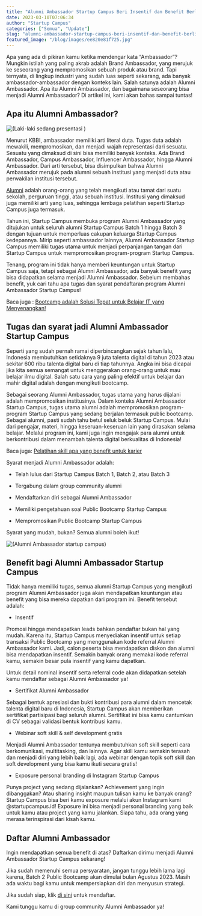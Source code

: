 ```yaml
---
title: "Alumni Ambassador Startup Campus Beri Insentif dan Benefit Berlimpah!"
date: 2023-03-10T07:06:34
author: "Startup Campus"
categories: ["Semua", "Update"]
slug: "alumni-ambassador-startup-campus-beri-insentif-dan-benefit-berlimpah"
featured_image: "/blog/images/ee820e81f725.jpg"
---
```


Apa yang ada di pikiran kamu ketika mendengar kata “Ambassador”? Mungkin istilah yang paling akrab adalah Brand Ambassador, yang merujuk ke seseorang yang mempromosikan sebuah produk atau brand. Tapi ternyata, di lingkup industri yang sudah luas seperti sekarang, ada banyak ambassador-ambassador dengan konteks lain. Salah satunya adalah Alumni Ambassador. Apa itu Alumni Ambassador, dan bagaimana seseorang bisa menjadi Alumni Ambassador? Di artikel ini, kami akan bahas sampai tuntas!

## Apa itu Alumni Ambassador?

![(Laki-laki sedang presentasi )](/uploads/2023/03/man-presenting-about-startup-1_11zon-1024x683.jpg)

Menurut KBBI, ambassador memiliki arti literal duta. Tugas duta adalah mewakili, mempromosikan, dan menjadi wajah representasi dari sesuatu. Sesuatu yang dimaksud di sini bisa memiliki banyak konteks. Ada Brand Ambassador, Campus Ambassador, Influencer Ambassador, hingga Alumni Ambassador. Dari arti tersebut, bisa disimpulkan bahwa Alumni Ambassador merujuk pada alumni sebuah institusi yang menjadi duta atau perwakilan institusi tersebut. 

[Alumni](https://kantorbahasababel.kemdikbud.go.id/info/info-bahasa/pemakaian-kata-alumnus-dan-alumni/) adalah orang-orang yang telah mengikuti atau tamat dari suatu sekolah, perguruan tinggi, atau sebuah institusi. Institusi yang dimaksud juga memiliki arti yang luas, sehingga lembaga pelatihan seperti Startup Campus juga termasuk.

Tahun ini, Startup Campus membuka program Alumni Ambassador yang ditujukan untuk seluruh alumni Startup Campus Batch 1 hingga Batch 3 dengan tujuan untuk memperluas cakupan keluarga Startup Campus kedepannya. Mirip seperti ambassador lainnya, Alumni Ambassador Startup Campus memiliki tugas utama untuk menjadi perpanjangan tangan dari Startup Campus untuk mempromosikan program-program Startup Campus.

Tenang, program ini tidak hanya memberi keuntungan untuk Startup Campus saja, tetapi sebagai Alumni Ambassador, ada banyak benefit yang bisa didapatkan selama menjadi Alumni Ambassador. Sebelum membahas benefit, yuk cari tahu apa tugas dan syarat pendaftaran program Alumni Ambassador Startup Campus!

Baca juga : [Bootcamp adalah Solusi Tepat untuk Belajar IT yang Menyenangkan!](https://startupcampus.id/blog/bootcamp-adalah-solusi-tepat-untuk-belajar-it-yang-menyenangkan/)

## Tugas dan syarat jadi Alumni Ambassador Startup Campus

Seperti yang sudah pernah ramai diperbincangkan sejak tahun lalu, Indonesia membutuhkan setidaknya 9 juta talenta digital di tahun 2023 atau sekitar 600 ribu talenta digital baru di tiap tahunnya. Angka ini bisa dicapai jika kita semua semangat untuk menggerakan orang-orang untuk mau belajar ilmu digital. Salah satu cara yang paling efektif untuk belajar dan mahir digital adalah dengan mengikuti bootcamp.

Sebagai seorang Alumni Ambassador, tugas utama yang harus dijalani adalah mempromosikan institusinya. Dalam konteks Alumni Ambassador Startup Campus, tugas utama alumni adalah mempromosikan program-program Startup Campus yang sedang berjalan termasuk public bootcamp. Sebagai alumni, pasti sudah tahu betul seluk beluk Startup Campus. Mulai dari pengajar, materi, hingga keseruan-keseruan lain yang dirasakan selama belajar. Melalui program ini, kami juga ingin mengajak para alumni untuk berkontribusi dalam menambah talenta digital berkualitas di Indonesia!

Baca juga: [Pelatihan skill apa yang benefit untuk karier](https://www.startupcampus.id/blog/pelatihan-skill-digital-seperti-apa-yang-benefit-untuk-karier/)

Syarat menjadi Alumni Ambassador adalah:

- Telah lulus dari Startup Campus Batch 1, Batch 2, atau Batch 3

- Tergabung dalam group community alumni

- Mendaftarkan diri sebagai Alumni Ambassador 

- Memiliki pengetahuan soal Public Bootcamp Startup Campus

- Mempromosikan Public Bootcamp Startup Campus

Syarat yang mudah, bukan? Semua alumni boleh ikut!

![(Alumni Ambassador startup campus)](https://lh6.googleusercontent.com/_UIMq8LNy4ebY7SifafqBii_i6qA43p2wkjjmvdWAncCMtZWOXcmHzMcWwXCo3sFs7cfzHCJ3ujXxtBr43tcAlATDEc9zp5_izK_GGebYTw0Wp_z0zzGRiVJQ2YulNreIbI2dP8fZd_dTXxjMA32LlY)

## Benefit bagi Alumni Ambassador Startup Campus

Tidak hanya memiliki tugas, semua alumni Startup Campus yang mengikuti program Alumni Ambassador juga akan mendapatkan keuntungan atau benefit yang bisa mereka dapatkan dari program ini. Benefit tersebut adalah:

- Insentif

Promosi hingga mendapatkan leads bahkan pendaftar bukan hal yang mudah. Karena itu, Startup Campus menyediakan insentif untuk setiap transaksi Public Bootcamp yang menggunakan kode referral Alumni Ambassador kami. Jadi, calon peserta bisa mendapatkan diskon dan alumni bisa mendapatkan insentif. Semakin banyak orang memakai kode referral kamu, semakin besar pula insentif yang kamu dapatkan.

Untuk detail nominal insentif serta referral code akan didapatkan setelah kamu mendaftar sebagai Alumni Ambassador ya!

- Sertifikat Alumni Ambassador

Sebagai bentuk apresiasi dan bukti kontribusi para alumni dalam mencetak talenta digital baru di Indonesia, Startup Campus akan memberikan sertifikat partisipasi bagi seluruh alumni. Sertifikat ini bisa kamu cantumkan di CV sebagai validasi bentuk kontribusi kamu.

- Webinar soft skill & self development gratis

Menjadi Alumni Ambassador tentunya membutuhkan soft skill seperti cara berkomunikasi, multitasking, dan lainnya. Agar skill kamu semakin terasah dan menjadi diri yang lebih baik lagi, ada webinar dengan topik soft skill dan soft development yang bisa kamu ikuti secara gratis!

- Exposure personal branding di Instagram Startup Campus

Punya project yang sedang dijalankan? Achievement yang ingin dibanggakan? Atau sharing insight maupun tulisan kamu ke banyak orang? Startup Campus bisa beri kamu exposure melalui akun Instagram kami @startupcampus.id! Exposure ini bisa menjadi personal branding yang baik untuk kamu atau project yang kamu jalankan. Siapa tahu, ada orang yang merasa terinspirasi dari kisah kamu.

## Daftar Alumni Ambassador

Ingin mendapatkan semua benefit di atas? Daftarkan dirimu menjadi Alumni Ambassador Startup Campus sekarang!

Jika sudah memenuhi semua persyaratan, jangan tunggu lebih lama lagi karena, Batch 2 Public Bootcamp akan dimulai bulan Agustus 2023. Masih ada waktu bagi kamu untuk mempersiapkan diri dan menyusun strategi.

Jika sudah siap, klik [di sini](http://bit.ly/AlumniAmbassadorSC) untuk mendaftar.

Kami tunggu kamu di group community Alumni Ambassador ya!